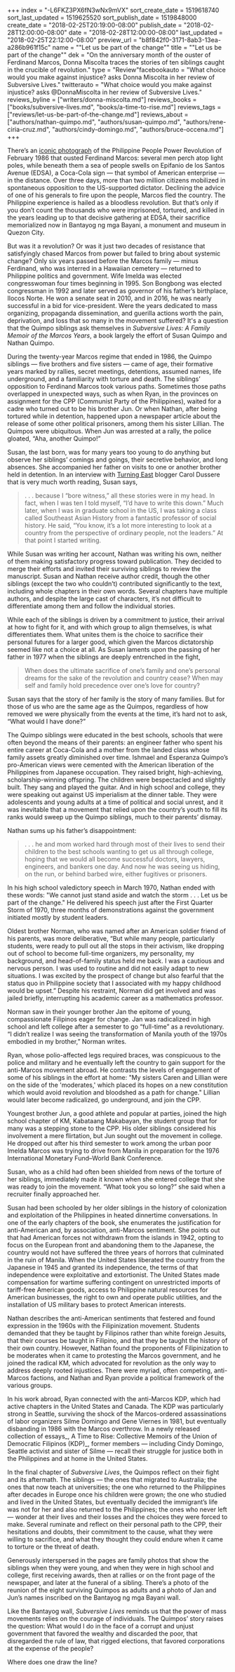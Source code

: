 +++
index = "-L6FKZ3PX6fN3wNx9mVX"
sort_create_date = 1519618740
sort_last_updated = 1519625520
sort_publish_date = 1519848000
create_date = "2018-02-25T20:19:00-08:00"
publish_date = "2018-02-28T12:00:00-08:00"
date = "2018-02-28T12:00:00-08:00"
last_updated = "2018-02-25T22:12:00-08:00"
preview_url = "b8f842f0-3171-8ab3-13ea-a286b961f15c"
name = "\"Let us be part of the change\""
title = "\"Let us be part of the change\""
dek = "On the anniversary month of the ouster of Ferdinand Marcos, Donna Miscolta traces the stories of ten siblings caught in the crucible of  revolution."
type = "Review"facebookauto = "What choice would you make against injustice? asks Donna Miscolta in her review of Subversive Lives."
twitterauto = "What choice would you make against injustice? asks @DonnaMiscolta in her review of Subversive Lives."
reviews_byline = ["writers/donna-miscolta.md"]
reviews_books = ["books/subversive-lives.md", "books/a-time-to-rise.md"]
reviews_tags = ["reviews/let-us-be-part-of-the-change.md"]
reviews_about = ["authors/nathan-quimpo.md", "authors/susan-quimpo.md", "authors/rene-ciria-cruz.md", "authors/cindy-domingo.md", "authors/bruce-occena.md"]
+++

There’s an [iconic photograph](https://upload.wikimedia.org/wikipedia/en/thumb/3/3b/EDSA_Revolution_pic1.jpg/300px-EDSA_Revolution_pic1.jpg) of the Philippine People Power Revolution of February 1986 that ousted Ferdinand Marcos: several men perch atop light poles, while beneath them a sea of people swells on Epifanio de los Santos Avenue (EDSA), a Coca-Cola sign — that symbol of American enterprise — in the distance. Over three days, more than two million citizens mobilized in spontaneous opposition to the US-supported dictator. Declining the advice of one of his generals to fire upon the people, Marcos fled the country. The Philippine experience is hailed as a bloodless revolution. But that’s only if you don’t count the thousands who were imprisoned, tortured, and killed in the years leading up to that decisive gathering at EDSA, their sacrifice memorialized now in Bantayog ng mga Bayani, a monument and museum in Quezon City.

But was it a revolution? Or was it just two decades of resistance that satisfyingly chased Marcos from power but failed to bring about systemic change? Only six years passed before the Marcos family — minus Ferdinand, who was interred in a Hawaiian cemetery — returned to Philippine politics and government. Wife Imelda was elected congresswoman four times beginning in 1995. Son Bongbong was elected congressman in 1992 and later served as governor of his father’s birthplace, Ilocos Norte. He won a senate seat in 2010, and in 2016, he was nearly successful in a bid for vice-president. Were the years dedicated to mass organizing, propaganda dissemination, and guerilla actions worth the pain, deprivation, and loss that so many in the movement suffered? It's a question that the Quimpo siblings ask themselves in _Subversive Lives: A Family Memoir of the Marcos Years_, a book largely the effort of Susan Quimpo and Nathan Quimpo.

During the twenty-year Marcos regime that ended in 1986, the Quimpo siblings — five brothers and five sisters — came of age, their formative years marked by rallies, secret meetings, detentions, assumed names, life underground, and a familiarity with torture and death. The siblings’ opposition to Ferdinand Marcos took various paths. Sometimes those paths overlapped in unexpected ways, such as when Ryan, in the provinces on assignment for the CPP (Communist Party of the Philippines), waited for a cadre who turned out to be his brother Jun. Or when Nathan, after being tortured while in detention, happened upon a newspaper article about the release of some other political prisoners, among them his sister Lillian. The Quimpos were ubiquitous. When Jun was arrested at a rally, the police gloated, “Aha, another Quimpo!”

Susan, the last born, was for many years too young to do anything but observe her siblings’ comings and goings, their secretive behavior, and long absences. She accompanied her father on visits to one or another brother held in detention. In an interview with [Turning East](https://caroldussere.com/2016/12/a-memoirist-of-the-marcos-years-part-1) blogger Carol Dussere that is very much worth reading, Susan says,

<blockquote>. . . because I “bore witness,” all these stories were in my head. In fact, when I was ten I told myself, “I’d have to write this down.” Much later, when I was in graduate school in the US, I was taking a class called Southeast Asian History from a fantastic professor of social history. He said, “You know, it’s a lot more interesting to look at a country from the perspective of ordinary people, not the leaders.” At that point I started writing.</blockquote>

While Susan was writing her account, Nathan was writing his own, neither of them making satisfactory progress toward publication. They decided to merge their efforts and invited their surviving siblings to review the manuscript. Susan and Nathan receive author credit, though the other siblings (except the two who couldn’t) contributed significantly to the text, including whole chapters in their own words. Several chapters have multiple authors, and despite the large cast of characters, it’s not difficult to differentiate among them and follow the individual stories.

While each of the siblings is driven by a commitment to justice, their arrival at how to fight for it, and with which group to align themselves, is what differentiates them. What unites them is the choice to sacrifice their personal futures for a larger good, which given the Marcos dictatorship seemed like not a choice at all. As Susan laments upon the passing of her father in 1977 when the siblings are deeply entrenched in the fight, 

<blockquote>When does the ultimate sacrifice of one’s family and one’s personal dreams for the sake of the revolution and country cease? When may self and family hold precedence over one’s love for country?</blockquote>

Susan says that the story of her family is the story of many families. But for those of us who are the same age as the Quimpos, regardless of how removed we were physically from the events at the time, it’s hard not to ask, “What would I have done?”

<div class="break"></div>

The Quimpo siblings were educated in the best schools, schools that were often beyond the means of their parents: an engineer father who spent his entire career at Coca-Cola and a mother from the landed class whose family assets greatly diminished over time. Ishmael and Esperanza Quimpo’s pro-American views were cemented with the American liberation of the Philippines from Japanese occupation. They raised bright, high-achieving, scholarship-winning offspring. The children were bespectacled and slightly built. They sang and played the guitar. And in high school and college, they were speaking out against US imperialism at the dinner table. They were adolescents and young adults at a time of political and social unrest, and it was inevitable that a movement that relied upon the country’s youth to fill its ranks would sweep up the Quimpo siblings, much to their parents’ dismay. 

Nathan sums up his father’s disappointment:

<blockquote>. . . he and mom worked hard through most of their lives to send their children to the best schools wanting to get us all through college, hoping that we would all become successful doctors, lawyers, engineers, and bankers one day. And now he was seeing us hiding, on the run, or behind barbed wire, either fugitives or prisoners.</blockquote>

In his high school valedictory speech in March 1970, Nathan ended with these words: "We cannot just stand aside and watch the storm . . .  Let us be part of the change." He delivered his speech just after the First Quarter Storm of 1970, three months of demonstrations against the government initiated mostly by student leaders. 

Oldest brother Norman, who was named after an American soldier friend of his parents, was more deliberative, “But while many people, particularly students, were ready to pull out all the stops in their activism, like dropping out of school to become full-time organizers, my personality, my background, and head-of-family status held me back. I was a cautious and nervous person. I was used to routine and did not easily adapt to new situations. I was excited by the prospect of change but also fearful that the status quo in Philippine society that I associated with my happy childhood would be upset.” Despite his restraint, Norman did get involved and was jailed briefly, interrupting his academic career as a mathematics professor.

Norman saw in their younger brother Jan the epitome of young, compassionate Filipinos eager for change. Jan was radicalized in high school and left college after a semester to go “full-time” as a revolutionary. “I didn’t realize I was seeing the transformation of Manila youth of the 1970s embodied in my brother,” Norman writes.

Ryan, whose polio-affected legs required braces, was conspicuous to the police and military and he eventually left the country to gain support for the anti-Marcos movement abroad. He contrasts the levels of engagement of some of his siblings in the effort at home: "My sisters Caren and Lillian were on the side of the 'moderates,' which placed its hopes on a new constitution which would avoid revolution and bloodshed as a path for change." Lillian would later become radicalized, go underground, and join the CPP.

Youngest brother Jun, a good athlete and popular at parties, joined the high school chapter of KM, Kabataang Makabayan, the student group that for many was a stepping stone to the CPP. His older siblings considered his involvement a mere flirtation, but Jun sought out the movement in college. He dropped out after his third semester to work among the urban poor Imelda Marcos was trying to drive from Manila in preparation for the 1976 International Monetary Fund–World Bank Conference.

Susan, who as a child had often been shielded from news of the torture of her siblings, immediately made it known when she entered college that she was ready to join the movement. “What took you so long?” she said when a recruiter finally approached her.

<div class="break"></div>

Susan had been schooled by her older siblings in the history of colonization and exploitation of the Philippines in heated dinnertime conversations. In one of the early chapters of the book, she enumerates the justification for anti-American and, by association, anti-Marcos sentiment. She points out that had American forces not withdrawn from the islands in 1942, opting to focus on the European front and abandoning them to the Japanese, the country would not have suffered the three years of horrors that culminated in the ruin of Manila. When the United States liberated the country from the Japanese in 1945 and granted its independence, the terms of that independence were exploitative and extortionist. The United States made compensation for wartime suffering contingent on unrestricted imports of tariff-free American goods, access to Philippine natural resources for American businesses, the right to own and operate public utilities, and the installation of US military bases to protect American interests. 

Nathan describes the anti-American sentiments that festered and found expression in the 1960s with the Filipinization movement. Students demanded that they be taught by Filipinos rather than white foreign Jesuits, that their courses be taught in Filipino, and that they be taught the history of their own country. However, Nathan found the proponents of Filipinization to be moderates when it came to protesting the Marcos government, and he joined the radical KM, which advocated for revolution as the only way to address deeply rooted injustices. There were myriad, often competing, anti-Marcos factions, and Nathan and Ryan provide a political framework of the various groups. 

In his work abroad, Ryan connected with the anti-Marcos KDP, which had active chapters in the United States and Canada. The KDP was particularly strong in Seattle, surviving the shock of the Marcos-ordered assassinations of labor organizers Silme Domingo and Gene Viernes in 1981, but eventually disbanding in 1986 with the Marcos overthrow. In a newly released collection of essays_, A Time to Rise: Collective Memoirs of the Union of Democratic Filipinos (KDP)_, former members — including Cindy Domingo, Seattle activist and sister of Silme — recall their struggle for justice both in the Philippines and at home in the United States. 

<div class="break"></div>

In the final chapter of _Subversive Lives_, the Quimpos reflect on their fight and its aftermath. The siblings — the ones that migrated to Australia; the ones that now teach at universities; the one who returned to the Philippines after decades in Europe once his children were grown; the one who studied and lived in the United States, but eventually decided the immigrant’s life was not for her and also returned to the Philippines; the ones who never left — wonder at their lives and their losses and the choices they were forced to make. Several ruminate and reflect on their personal path to the CPP, their hesitations and doubts, their commitment to the cause, what they were willing to sacrifice, and what they thought they could endure when it came to torture or the threat of death.

Generously interspersed in the pages are family photos that show the siblings when they were young, and when they were in high school and college, first receiving awards, then at rallies or on the front page of the newspaper, and later at the funeral of a sibling. There’s a photo of the reunion of the eight surviving Quimpos as adults and a photo of Jan and Jun’s names inscribed on the Bantayog ng mga Bayani wall.

Like the Bantayog wall, _Subversive Lives_ reminds us that the power of mass movements relies on the courage of individuals. The Quimpos’ story raises the question: What would I do in the face of a corrupt and unjust government that favored the wealthy and discarded the poor, that disregarded the rule of law, that rigged elections, that favored corporations at the expense of the people?

Where does one draw the line?

